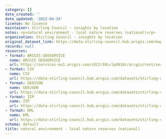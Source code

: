 ```yaml
---
category: []
date_created: ''
date_updated: '2022-04-24'
license: No licence
maintainer: Stirling Council - insights by location
notes: <p>natural environment - local nature reserves (national)</p>
organization: Stirling Council - insights by location
original_dataset_link: https://data-stirling-council.hub.arcgis.com/maps/stirling-council::natural-environment-local-nature-reserves-national
records: null
resources:
- format: ARCGIS GEOSERVICE
  name: ARCGIS GEOSERVICE
  url: https://services-eu1.arcgis.com/cECIr59LclpO818r/arcgis/rest/services/Natural_Environment_Local_Nature_Reserves/FeatureServer/3
- format: CSV
  name: CSV
  url: https://data-stirling-council.hub.arcgis.com/datasets/stirling-council::natural-environment-local-nature-reserves-national.csv?outSR=%7B%22latestWkid%22%3A27700%2C%22wkid%22%3A27700%7D
- format: GEOJSON
  name: GEOJSON
  url: https://data-stirling-council.hub.arcgis.com/datasets/stirling-council::natural-environment-local-nature-reserves-national.geojson?outSR=%7B%22latestWkid%22%3A27700%2C%22wkid%22%3A27700%7D
- format: ZIP
  name: ZIP
  url: https://data-stirling-council.hub.arcgis.com/datasets/stirling-council::natural-environment-local-nature-reserves-national.zip?outSR=%7B%22latestWkid%22%3A27700%2C%22wkid%22%3A27700%7D
- format: KML
  name: KML
  url: https://data-stirling-council.hub.arcgis.com/datasets/stirling-council::natural-environment-local-nature-reserves-national.kml?outSR=%7B%22latestWkid%22%3A27700%2C%22wkid%22%3A27700%7D
schema: default
title: natural environment - local nature reserves (national)
---
```

